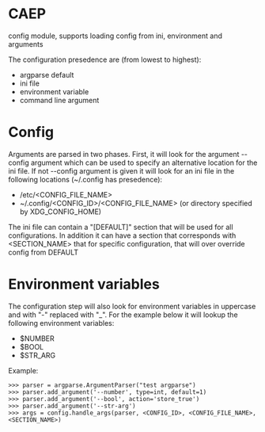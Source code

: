 # CAEP

config module, supports loading config from ini, environment and arguments

The configuration presedence are (from lowest to highest):
* argparse default
* ini file
* environment variable
* command line argument

# Config

Arguments are parsed in two phases. First, it will look for the argument --config argument
which can be used to specify an alternative location for the ini file. If not --config argument
is given it will look for an ini file in the following locations (~/.config has presedence):

- /etc/<CONFIG_FILE_NAME>
- ~/.config/<CONFIG_ID>/<CONFIG_FILE_NAME> (or directory specified by XDG_CONFIG_HOME)

The ini file can contain a "[DEFAULT]" section that will be used for all configurations.
In addition it can have a section that corresponds with <SECTION_NAME> that for
specific configuration, that will over override config from DEFAULT

# Environment variables

The configuration step will also look for environment variables in uppercase and
with "-" replaced with "_". For the example below it will lookup the following environment
variables:

- $NUMBER
- $BOOL
- $STR_ARG

Example:

```
>>> parser = argparse.ArgumentParser("test argparse")
>>> parser.add_argument('--number', type=int, default=1)
>>> parser.add_argument('--bool', action='store_true')
>>> parser.add_argument('--str-arg')
>>> args = config.handle_args(parser, <CONFIG_ID>, <CONFIG_FILE_NAME>, <SECTION_NAME>)
```
